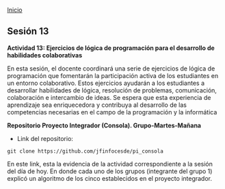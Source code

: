 <!-- No borrar o modificar -->
[Inicio](./index.md)

## Sesión 13 


**Actividad 13: Ejercicios de lógica de programación para el desarrollo de habilidades colaborativas**

En esta sesión, el docente coordinará una serie de ejercicios de lógica de programación que fomentarán la participación activa de los estudiantes en un entorno colaborativo. Estos ejercicios ayudarán a los estudiantes a desarrollar habilidades de lógica, resolución de problemas, comunicación, colaboración e intercambio de ideas. Se espera que esta experiencia de aprendizaje sea enriquecedora y contribuya al desarrollo de las competencias necesarias en el campo de la programación y la informática

**Repositorio Proyecto Integrador (Consola). Grupo-Martes-Mañana**

* Link del repositorio:
  
```git
git clone https://github.com/jfinfocesde/pi_consola
```

En este link, esta la evidencia de la actividad correspondiente a la sesión del día de hoy. En donde cada uno de los grupos (integrante del grupo 1) explicó un algoritmo de los cinco establecidos en el proyecto integrador.






